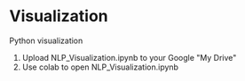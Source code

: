 # Visualization
Python visualization
1. Upload NLP_Visualization.ipynb to your Google "My Drive" 
2. Use colab to open NLP_Visualization.ipynb

